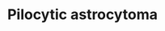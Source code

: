 ---
annotations:
- id: PW:0000711
  parent: disease pathway
  type: Pathway Ontology
  value: glioma pathway
authors:
- Mkutmon
- AdoBioInfo
- MaintBot
description: In  this pathway shows the signaling in the development and behavior
  of the disease. receptor tyrosine kinase(rtk) is expressed in tumor endothelial
  cells of adult glioblastomas.NF1 and BRAF genes induced the tumor growth.
last-edited: 2019-08-16
organisms:
- Bos taurus
redirect_from:
- /index.php/Pathway:WP3122
- /instance/WP3122
- /instance/WP3122_r105919
revision: r105919
schema-jsonld:
- '@context': https://schema.org/
  '@id': https://wikipathways.github.io/pathways/WP3122.html
  '@type': Dataset
  creator:
    '@type': Organization
    name: WikiPathways
  description: In  this pathway shows the signaling in the development and behavior
    of the disease. receptor tyrosine kinase(rtk) is expressed in tumor endothelial
    cells of adult glioblastomas.NF1 and BRAF genes induced the tumor growth.
  keywords:
  - GRB2
  - NF1
  - PTPN11
  - RAS:GDP
  - RAS:GTP
  - SOS1
  license: CC0
  name: Pilocytic astrocytoma
seo: CreativeWork
title: Pilocytic astrocytoma
wpid: WP3122
---